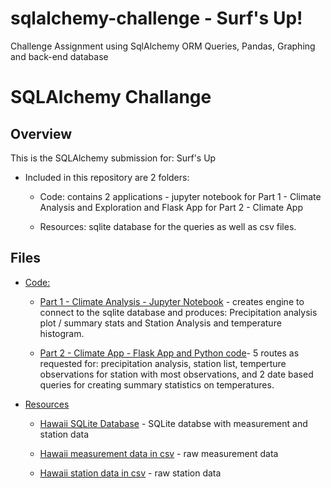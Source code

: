 # sqlalchemy-challenge - Surf's Up!
Challenge Assignment using SqlAlchemy ORM Queries, Pandas, Graphing and back-end database

# SQLAlchemy Challange  

## Overview

This is the SQLAlchemy submission for: Surf's Up 

* Included in this repository are 2 folders:  
   
  * Code: contains 2 applications - jupyter notebook for Part 1 - Climate Analysis and Exploration and Flask App for Part 2 - Climate App
  
  * Resources: sqlite database for the queries as well as csv files.  
  

## Files

* [Code:](Code)  

  * [Part 1 - Climate Analysis - Jupyter Notebook](Code/climate_analysis.ipynb) - creates engine to connect to the sqlite database and produces: Precipitation analysis plot / summary stats and  Station Analysis and temperature histogram.

  * [Part 2 - Climate App - Flask App and Python code](Code/ClimateApp.py)- 5 routes as requested for: precipitation analysis, station list, temperture observations for station with most observations, and 2 date based queries for creating summary statistics on temperatures.  
 
 
* [Resources](resources)
  
  * [Hawaii SQLite Database](Resources/hawaii.sqlite) - SQLite databse with measurement and station data  

  * [Hawaii measurement data in csv](Resources/hawaii_measurements.csv) - raw measurement data 

  * [Hawaii station data in csv](Resources/hawaii_stations.csv) - raw station data 
	
